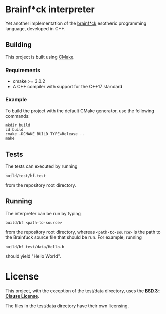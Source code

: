 # Brainf*ck interpreter

Yet another implementation of the [brainf*ck](https://esolangs.org/wiki/brainfuck) esotheric programming language, developed in C++.

## Building

This project is built using [CMake](https://cmake.org/).

### Requirements

* cmake >= 3.0.2
* A C++ compiler with support for the C++17 standard

### Example

To build the project with the default CMake generator, use the following commands:
```
mkdir build
cd build
cmake -DCMAKE_BUILD_TYPE=Release ..
make
```

## Tests

The tests can executed by running
```
build/test/bf-test
```
from the repository root directory.

## Running

The interpreter can be run by typing
```
build/bf <path-to-source>
```
from the repository root directory, whereas `<path-to-source>` is the path to the Brainfuck source file that should be run.
For example, running
```
build/bf test/data/Hello.b
```
should yield "Hello World".

# License

This project, with the exception of the test/data directory, uses the [**BSD 3-Clause License**](LICENSE.txt).

The files in the test/data directory have their own licensing.
